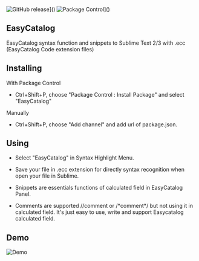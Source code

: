 

![GitHub release](https://img.shields.io/github/release/julux/easycatalog.svg)]() ![Package Control](https://img.shields.io/packagecontrol/dt/EasyCatalog.svg)]()





## EasyCatalog
EasyCatalog syntax function and snippets to Sublime Text 2/3 with .ecc (EasyCatalog Code extension files)


## Installing

With Package Control
- Ctrl+Shift+P, choose "Package Control : Install Package" and select "EasyCatalog"

Manually
- Ctrl+Shift+P, choose "Add channel" and add url of package.json.

## Using

- Select "EasyCatalog" in Syntax Highlight Menu.

- Save your file in .ecc extension for directly syntax recognition when open your file in Sublime.

- Snippets are essentials functions of calculated field in EasyCatalog Panel.

- Comments are supported 
//comment or /\*comment\*/
but not using it in calculated field. 
It's just easy to use, write and support Easycatalog calculated field.

## Demo

![Demo](http://i.imgur.com/DglodPG.gif)
